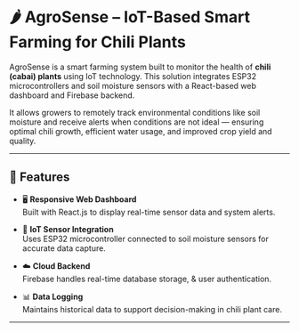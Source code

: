 # 🌶️ AgroSense – IoT-Based Smart Farming for Chili Plants

AgroSense is a smart farming system built to monitor the health of **chili (cabai) plants** using IoT technology. This solution integrates ESP32 microcontrollers and soil moisture sensors with a React-based web dashboard and Firebase backend.

It allows growers to remotely track environmental conditions like soil moisture and receive alerts when conditions are not ideal — ensuring optimal chili growth, efficient water usage, and improved crop yield and quality.

---

## 🔧 Features

- 🖥️ **Responsive Web Dashboard**  
  Built with React.js to display real-time sensor data and system alerts.

- 📡 **IoT Sensor Integration**  
  Uses ESP32 microcontroller connected to soil moisture sensors for accurate data capture.

- ☁️ **Cloud Backend**  
  Firebase handles real-time database storage, & user authentication.

- 📊 **Data Logging**  
  Maintains historical data to support decision-making in chili plant care.

---
